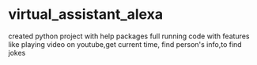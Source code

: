 # virtual_assistant_alexa
created python project with help packages
full running code with features like playing video on youtube,get current time, find person's info,to find jokes

